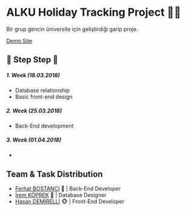 # ALKU Holiday Tracking Project :calendar::restroom:


Bir grup gencin üniversite için geliştirdiği garip proje.

[Demo Site](http://134.209.239.61)

## :walking: Step Step :walking:

##### 1. Week (18.03.2018)
- Database relationship
- Basic front-end design

##### 2. Week (25.03.2018)
- Back-End development

##### 3. Week (01.04.2018)
- 

## Team & Task Distribution
- [Ferhat BOSTANCI](https://github.com/ferhatbostanci) :hamster: | Back-End Developer
- [İrem KÖPREK](https://github.com/iremkoprek) :hatching_chick: | Database Designer
- [Hasan DEMİRELLİ](https://github.com/hasandemirelli) :monkey_face: | Front-End Developer
